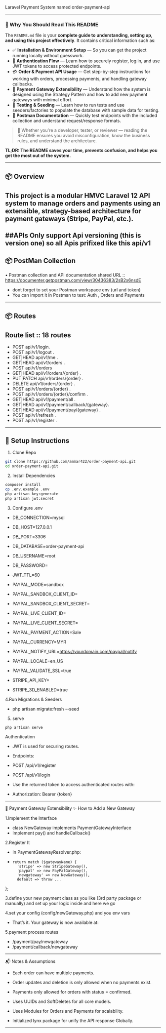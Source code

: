  Laravel Payment System named order-payment-api

---

### 📘 Why You Should Read This README

The `README.md` file is your **complete guide to understanding, setting up, and using this project effectively**. It contains critical information such as:

* ✅ **Installation & Environment Setup** — So you can get the project running locally without guesswork.
* 🔐 **Authentication Flow** — Learn how to securely register, log in, and use JWT tokens to access protected endpoints.
* 💳 **Order & Payment API Usage** — Get step-by-step instructions for working with orders, processing payments, and handling gateway callbacks.
* 🧩 **Payment Gateway Extensibility** — Understand how the system is designed using the Strategy Pattern and how to add new payment gateways with minimal effort.
* 🧪 **Testing & Seeding** — Learn how to run tests and use seeders/factories to populate the database with sample data for testing.
* 📂 **Postman Documentation** — Quickly test endpoints with the included collection and understand request/response formats.

> 🚨 Whether you're a developer, tester, or reviewer — reading the README ensures you avoid misconfiguration, know the business rules, and understand the architecture.

**TL;DR: The README saves your time, prevents confusion, and helps you get the most out of the system.**

---


## 📦 Overview
This project is a modular HMVC Laravel 12 API system to manage orders and payments using an extensible, strategy-based architecture for payment gateways (Stripe, PayPal, etc.).
------------------
##APIs Only
support Api versioning (this is version one) so all Apis prifixed like this api/v1
----------

## 📦 PostMan Collection 
•	Postman collection and API documentation shared URL ::  https://documenter.getpostman.com/view/30436383/2sB2x6nsdE 
* dont forget to set your Postman workspace env (url and token)
* You can import it in Postman to test:
  Auth ,
  Orders and 
  Payments
--------

## 📦 Routes
## Route list :: 18 routes
  * POST            api/v1/login.
  * POST            api/v1/logout .
  * GET|HEAD        api/v1/me .
  * GET|HEAD        api/v1/orders .
  * POST            api/v1/orders 
  * GET|HEAD        api/v1/orders/{order} .
  * PUT|PATCH       api/v1/orders/{order} .
  * DELETE          api/v1/orders/{order} .
  * POST            api/v1/orders/{order} .
  * POST            api/v1/orders/{order}/confirm .
  * GET|HEAD        api/v1/payment/all .
  * GET|HEAD        api/v1/payment/callback/{gateway}.
  * GET|HEAD        api/v1/payment/pay/{gateway} .
  * POST            api/v1/refresh .
  * POST            api/v1/register .
-----------------


## 🚀 Setup Instructions

1. Clone Repo

```bash
git clone https://github.com/ammar422/order-payment-api.git
cd order-payment-api.git
```

2. Install Dependencies

```bash
composer install
cp .env.example .env
php artisan key:generate
php artisan jwt:secret
```
3.  Configure .env

* DB_CONNECTION=mysql
* DB_HOST=127.0.0.1
* DB_PORT=3306
* DB_DATABASE=order-payment-api
* DB_USERNAME=root
* DB_PASSWORD=


* JWT_TTL=60


* PAYPAL_MODE=sandbox
* PAYPAL_SANDBOX_CLIENT_ID=
* PAYPAL_SANDBOX_CLIENT_SECRET=

* PAYPAL_LIVE_CLIENT_ID=
* PAYPAL_LIVE_CLIENT_SECRET=

* PAYPAL_PAYMENT_ACTION=Sale
* PAYPAL_CURRENCY=MYR
* PAYPAL_NOTIFY_URL=https://yourdomain.com/paypal/notify
* PAYPAL_LOCALE=en_US
* PAYPAL_VALIDATE_SSL=true

* STRIPE_API_KEY=
* STRIPE_3D_ENABLED=true


4.Run Migrations & Seeders
* php artisan migrate:fresh --seed

5. serve
```bash
php artisan serve
```

Authentication
* JWT is used for securing routes.

* Endpoints:
* POST /api/v1/register
* POST /api/v1/login
* Use the returned token to access authenticated routes with:
* Authorization: Bearer {token}




---------------------------------------------------------

🧠 Payment Gateway Extensibility
✨ How to Add a New Gateway

1.Implement the Interface
* class NewGateway implements PaymentGatewayInterface
* Implement pay() and handleCallback()

2.Register It
* In PaymentGatewayResolver.php:
*
  ```
  return match ($gatewayName) {
    'stripe' => new StripeGateway(),
    'paypal' => new PayPalGateway(),
    'newgateway' => new NewGateway(),
    default => throw ...

};

3.define your new payment class as you like (3rd party package or manually) and set up your logic inside and here we go 

4.set your config (config/newGateway.php) and you env vars
* That’s it. Your gateway is now available at:

5.payment process routes
* /payment/pay/newgateway
* /payment/callback/newgateway


----------------------------------------------------
📬 Notes & Assumptions
* Each order can have multiple payments.

* Order updates and deletion is only allowed when no payments exist.

* Payments only allowed for orders with status = confirmed.

* Uses UUIDs and SoftDeletes for all core models.
  
* Uses Modules for Orders and Payments for scalability.

* Initialized lynx package for unify the API response Globally.

----------------------




